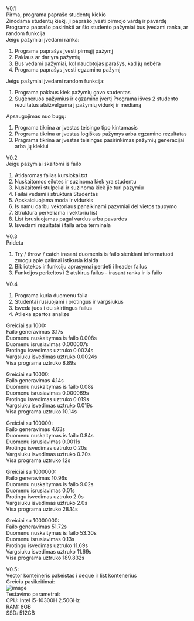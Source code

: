 V0.1  
Pirma, programa paprašo studentų kiekio  
Žinodama studentų kiekį, ji paprašo įvesti pirmojo vardą ir pavardę  
Programa paprašo pasirinkti ar šio studento pažymiai bus įvedami ranka, ar random funkcija  
Jeigu pažymiai įvedami ranka:
  1. Programa paprašys įvesti pirmąjį pažymį
  2. Paklaus ar dar yra pažymių
  3. Bus vedami pažymiai, kol naudotojas parašys, kad jų nebėra
  4. Programa paprašys įvesti egzamino pažymį

Jeigu pažymiai įvedami random funkcija:
  1. Programa paklaus kiek pažymių gavo studentas
  2. Sugeneruos pažymius ir egzamino įvertį
Programa išves 2 studento rezultatus atsižvelgama į pažymių vidurkį ir medianą

Apsaugojimas nuo bugų:
  1. Programa tikrina ar įvestas teisingo tipo kintamasis
  2. Programa tikrina ar įvestas logiškas pažymys arba egzamino rezultatas
  3. Pragrama tikrina ar įvestas teisingas pasirinkimas pažymių generacijai arba jų kiekiui
 
 V0.2  
 Jeigu pazymiai skaitomi is failo  
   1. Atidaromas failas kursiokai.txt
   2. Nuskaitomos eilutes ir suzinoma kiek yra studentu
   3. Nuskaitomi stulpeliai ir suzinoma kiek jie turi pazymiu
   4. Failai vedami i struktura Studentas
   5. Apskaiciuojama moda ir vidurkis
   6. Is namu darbu vektoriaus panaikinami pazymiai del vietos taupymo
   7. Struktura perkeliama i vektoriu list
   8. List isrusiuojamas pagal vardus arba pavardes
   9. Isvedami rezultatai i faila arba terminala
 
 V0.3  
 Prideta  
   1. Try / throw / catch irasant duomenis is failo sienkiant informatuoti zmogu apie galimai istikusia klaida
   2. Bibliotekos ir funkciju aprasymai perdeti i header failus
   3. Funkcijos perkeltos i 2 atskirus failus - irasant ranka ir is failo 

V0.4  
  1. Programa kuria duomenu faila
  2. Studentai rusiuojami i protingus ir vargsiukus
  3. Isveda juos i du skirtingus failus
  4. Atlieka spartos analize

Greiciai su 1000:  
  Failo generavimas 3.17s  
  Duomenu nuskaitymas is failo 0.008s  
  Duomenu isrusiavimas 0.000007s  
  Protingu isvedimas uztruko 0.0024s  
  Vargsiuku isvedimas uztruko 0.0024s  
  Visa programa uztruko 8.89s  

Greiciai su 10000:  
  Failo generavimas 4.14s  
  Duomenu nuskaitymas is failo 0.08s  
  Duomenu isrusiavimas 0.000069s  
  Protingu isvedimas uztruko 0.019s  
  Vargsiuku isvedimas uztruko 0.019s  
  Visa programa uztruko 10.14s  

Greiciai su 100000:  
  Failo generavimas 4.63s  
  Duomenu nuskaitymas is failo 0.84s  
  Duomenu isrusiavimas 0.0011s  
  Protingu isvedimas uztruko 0.20s  
  Vargsiuku isvedimas uztruko 0.20s  
  Visa programa uztruko 12s  

Greiciai su 1000000:  
  Failo generavimas 10.96s  
  Duomenu nuskaitymas is failo 9.02s  
  Duomenu isrusiavimas 0.01s  
  Protingu isvedimas uztruko 2.0s  
  Vargsiuku isvedimas uztruko 2.0s  
  Visa programa uztruko 28.14s  

Greiciai su 10000000:  
  Failo generavimas 51.72s  
  Duomenu nuskaitymas is failo 53.30s  
  Duomenu isrusiavimas 0.13s  
  Protingu isvedimas uztruko 11.69s  
  Vargsiuku isvedimas uztruko 11.69s  
  Visa programa uztruko 189.832s  
  
 V0.5:  
 Vector konteineris pakeistas i deque ir list kontenerius  
 Greiciu pasikeitimai:  
 ![image](https://user-images.githubusercontent.com/100164021/161448268-677347ad-93d4-43df-a8e9-0e7e8f1da4c0.png)  
 Testavimo parametrai:  
 CPU: Intel i5-10300H 2.50GHz  
 RAM: 8GB  
 SSD: 512GB 

 
 
